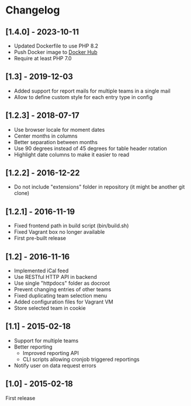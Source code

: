 # Changelog

## [1.4.0] - 2023-10-11

* Updated Dockerfile to use PHP 8.2
* Push Docker image to [Docker Hub](https://hub.docker.com/r/programie/teamplaner)
* Require at least PHP 7.0

## [1.3] - 2019-12-03

* Added support for report mails for multiple teams in a single mail
* Allow to define custom style for each entry type in config

## [1.2.3] - 2018-07-17

* Use browser locale for moment dates
* Center months in columns
* Better separation between months
* Use 90 degrees instead of 45 degrees for table header rotation
* Highlight date columns to make it easier to read

## [1.2.2] - 2016-12-22

* Do not include "extensions" folder in repository (it might be another git clone)

## [1.2.1] - 2016-11-19

* Fixed frontend path in build script (bin/build.sh)
* Fixed Vagrant box no longer available
* First pre-built release

## [1.2] - 2016-11-16

* Implemented iCal feed
* Use RESTful HTTP API in backend
* Use single "httpdocs" folder as docroot
* Prevent changing entries of other teams
* Fixed duplicating team selection menu
* Added configuration files for Vagrant VM
* Store selected team in cookie

## [1.1] - 2015-02-18

* Support for multiple teams
* Better reporting
    * Improved reporting API
    * CLI scripts allowing cronjob triggered reportings
* Notify user on data request errors

## [1.0] - 2015-02-18

First release